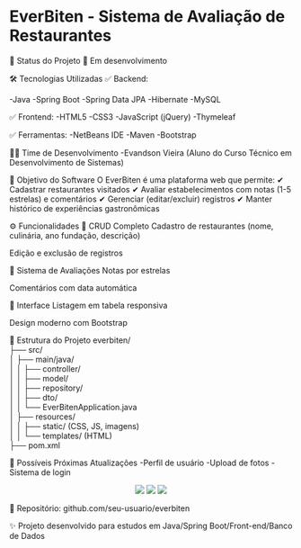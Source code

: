 # EverBiten - Sistema de Avaliação de Restaurantes

📌 Status do Projeto
🚧 Em desenvolvimento

🛠 Tecnologias Utilizadas
✅ Backend:

-Java
-Spring Boot
-Spring Data JPA
-Hibernate
-MySQL

✅ Frontend:
-HTML5
-CSS3
-JavaScript (jQuery)
-Thymeleaf

✅ Ferramentas:
-NetBeans IDE
-Maven
-Bootstrap

👨‍💻 Time de Desenvolvimento
-Evandson Vieira (Aluno do Curso Técnico em Desenvolvimento de Sistemas)

🎯 Objetivo do Software
O EverBiten é uma plataforma web que permite:
✔ Cadastrar restaurantes visitados
✔ Avaliar estabelecimentos com notas (1-5 estrelas) e comentários
✔ Gerenciar (editar/excluir) registros
✔ Manter histórico de experiências gastronômicas

⚙ Funcionalidades
🔹 CRUD Completo
Cadastro de restaurantes (nome, culinária, ano fundação, descrição)

Edição e exclusão de registros

🔹 Sistema de Avaliações
Notas por estrelas

Comentários com data automática

🔹 Interface
Listagem em tabela responsiva

Design moderno com Bootstrap

📂 Estrutura do Projeto
everbiten/  
├── src/  
│   ├── main/java/  
│   │   ├── controller/  
│   │   ├── model/  
│   │   ├── repository/  
│   │   ├── dto/  
│   │   └── EverBitenApplication.java  
│   ├── resources/  
│   │   ├── static/ (CSS, JS, imagens)  
│   │   └── templates/ (HTML)  
├── pom.xml

🚀 Possíveis Próximas Atualizações
-Perfil de usuário
-Upload de fotos
-Sistema de login

<p align="center"> <img src="https://img.shields.io/badge/Java-ED8B00?style=for-the-badge&logo=openjdk&logoColor=white" /> <img src="https://img.shields.io/badge/Spring_Boot-6DB33F?style=for-the-badge&logo=spring&logoColor=white" /> <img src="https://img.shields.io/badge/MySQL-005C84?style=for-the-badge&logo=mysql&logoColor=white" /> </p>
🔗 Repositório: github.com/seu-usuario/everbiten

✨ Projeto desenvolvido para estudos em Java/Spring Boot/Front-end/Banco de Dados
